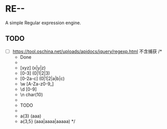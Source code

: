# RE--
A simple Regular expression engine.



## TODO
- [ ] https://tool.oschina.net/uploads/apidocs/jquery/regexp.html 不含捕获
/*
    * Done
    *
    * [xyz] (x|y|z)
    * [0-3] (0|1|2|3)
    * [0-2a-c] (0|1|2|a|b|c)
    * \w [A-Za-z0-9_]
    * \d  [0-9]
    * \n char(10)
    *
    * TODO
    *
    * a{3} (aaa)
    * a{3,5} (aaa|aaaa|aaaaa)
*/